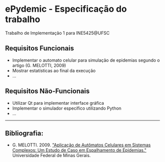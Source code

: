 # ePydemic - Especificação do trabalho
Trabalho de Implementação 1 para INE5425@UFSC

## Requisitos Funcionais
- Implementar o automato celular para simulação de epidemias segundo o artigo (G. MELOTTI, 2009)
- Mostrar estatísticas ao final da execução
- ...

## Requisitos Não-Funcionais
- Utilizar Qt para implementar interface gráfica
- Implementar o simulador específico utilizando Python 
- ...

---
## Bibliografia:
* G. MELOTTI. 2009. ["Aplicação de Autômatos Celulares em Sistemas Complexos: Um Estudo de Caso em Espalhamento de Epidemias."](https://www.ppgee.ufmg.br/documentos/Defesas/802/Dissertacao_Gledson_final.pdf) Universidade Federal de Minas Gerais.